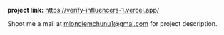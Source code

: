 


**project link:** https://verify-influencers-1.vercel.app/

Shoot me a mail at mlondiemchunu1@gmai.com for project description.
